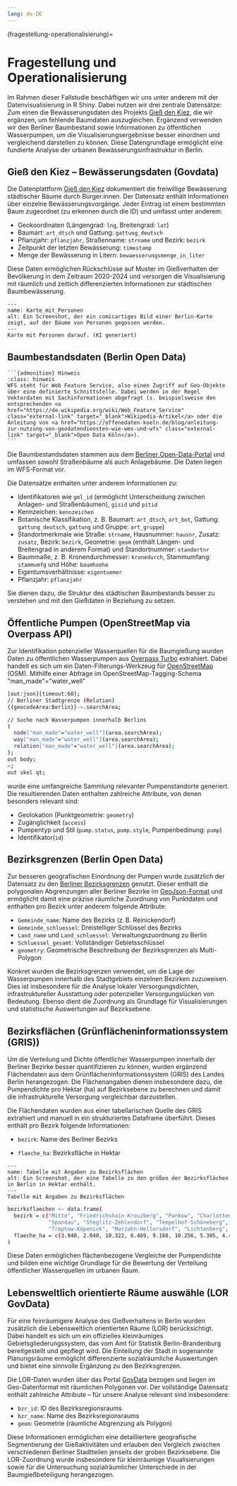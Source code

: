 ```yaml
---
lang: de-DE
---
```


(fragestellung-operationalisierung)=
# Fragestellung und Operationalisierung

Im Rahmen dieser Fallstudie beschäftigen wir uns unter anderem mit der Datenvisualisierung in R Shiny. Dabei nutzen wir drei zentrale Datensätze: Zum einen die Bewässerungsdaten des Projekts <a href="https://citylab-berlin.org/en/projects/giessdenkiez/" class="external-link" target="_blank">Gieß den Kiez</a>, die wir ergänzen, um fehlende Baumdaten auszugleichen. Ergänzend verwenden wir den Berliner Baumbestand sowie Informationen zu öffentlichen Wasserpumpen, um die Visualisierungsergebnisse besser einordnen und vergleichend darstellen zu können. Diese Datengrundlage ermöglicht eine fundierte Analyse der urbanen Bewässerungsinfrastruktur in Berlin.

## Gieß den Kiez – Bewässerungsdaten (Govdata)

Die Datenplattform <a href="https://www.govdata.de/suche/daten/giess-den-kiez-nutzungsdaten" class="external-link" target="_blank">Gieß den Kiez</a> dokumentiert die freiwillige Bewässerung städtischer Bäume durch Bürger:innen. Der Datensatz enthält Informationen über einzelne Bewässerungsvorgänge.
Jeder Eintrag ist einem bestimmten Baum zugeordnet (zu erkennen durch die ID) und umfasst unter anderem:

- Geokoordinaten (Längengrad: ``lng``, Breitengrad: ``lat``)
- Baumart: ``art_dtsch`` und Gattung: ``gattung_deutsch``
- Pflanzjahr: ``pflanzjahr``, Straßenname: ``strname`` und Bezirk: ``bezirk``
- Zeitpunkt der letzten Bewässerung: ``timestamp`` 
- Menge der Bewässerung in Litern: ``bewaesserungsmenge_in_liter``

Diese Daten ermöglichen Rückschlüsse auf Muster im Gießverhalten der Bevölkerung in dem Zeitraum 2020-2024 und versorgen die Visualisierung mit räumlich und zeitlich differenzierten Informationen zur städtischen Baumbewässerung.


```{figure} _images/Karte_mit_Personen.png
---
name: Karte_mit_Personen
alt: Ein Screenshot, der ein comicartiges Bild einer Berlin-Karte zeigt, auf der Bäume von Personen gegossen werden.
---
Karte mit Personen darauf. (KI generiert)
```

## Baumbestandsdaten (Berlin Open Data)

````{margin}
```{admonition} Hinweis
:class: hinweis
WFS steht für Web Feature Service, also einen Zugriff auf Geo-Objekte über eine definierte Schnittstelle. Dabei werden in der Regel Vektordaten mit Sachinformationen abgefragt (s. beispielsweise den entsprechenden <a href="https://de.wikipedia.org/wiki/Web_Feature_Service" class="external-link" target="_blank">Wikipedia-Artikel</a> oder die Anleitung von <a href="https://offenedaten-koeln.de/blog/anleitung-zur-nutzung-von-geodatendiensten-wie-wms-und-wfs" class="external-link" target="_blank">Open Data Köln</a>).
```
````
Die Baumbestandsdaten stammen aus dem <a href="https://daten.berlin.de/" class="external-link" target="_blank">Berliner Open-Data-Portal</a> und umfassen sowohl Straßenbäume als auch Anlagebäume. Die Daten liegen im WFS-Format vor. 

Die Datensätze enthalten unter anderem Informationen zu:
- Identifikatoren wie ``gml_id`` (ermöglicht Unterscheidung zwischen Anlagen- und Straßenbäumen), ``gisid`` und ``pitid``
- Kennzeichen: ``kennzeichen``
- Botanische Klassifikation, z. B. Baumart: ``art_dtsch``, ``art_bot``, Gattung: ``gattung_deutsch``, ``gattung`` und Gruppe: ``art_gruppe``)
- Standortmerkmale wie Straße: ``strname``, Hausnummer: ``hausnr``, Zusatz: ``zusatz``, Bezirk: ``bezirk``, Geometrie: ``geom`` (enthält Längen- und Breitengrad in anderem Format) und Standortnummer: ``standortnr``
- Baummaße, z. B. Kronendurchmesser: ``kronedurch``, Stammumfang: ``stammumfg`` und Höhe: ``baumhoehe``
- Eigentumsverhältnisse: ``eigentuemer``
- Pflanzjahr: ``pflanzjahr``

Sie dienen dazu, die Struktur des städtischen Baumbestands besser zu verstehen und mit den Gießdaten in Beziehung zu setzen.

## Öffentliche Pumpen (OpenStreetMap via Overpass API)

Zur Identifikation potenzieller Wasserquellen für die Baumgießung wurden Daten zu öffentlichen Wasserpumpen aus <a href="https://overpass-turbo.eu/" class="external-link" target="_blank">Overpass Turbo</a> extrahiert. Dabei handelt es sich um ein Daten-Filterungs-Werkzeug für <a href="https://www.openstreetmap.org/" class="external-link" target="_blank">OpenStreetMap</a> (OSM). Mithilfe einer Abfrage im OpenStreetMap-Tagging-Schema "man_made"="water_well" 

```bash
[out:json][timeout:60];
// Berliner Stadtgrenze (Relation)
{{geocodeArea:Berlin}}->.searchArea;

// Suche nach Wasserpumpen innerhalb Berlins
(
  node["man_made"="water_well"](area.searchArea);
  way["man_made"="water_well"](area.searchArea);
  relation["man_made"="water_well"](area.searchArea);
);
out body;
>;
out skel qt;
```

wurde eine umfangreiche Sammlung relevanter Pumpenstandorte generiert. Die resultierenden Daten enthalten zahlreiche Attribute, von denen besonders relevant sind:

- Geolokation (Punktgeometrie: ``geometry``)
- Zugänglichkeit (``access``)
- Pumpentyp und Stil (``pump.status``, ``pump.style``, Pumpenbedinung: ``pump``)
- Identifikator(``id``)

## Bezirksgrenzen (Berlin Open Data)

Zur besseren geografischen Einordnung der Pumpen wurde zusätzlich der Datensatz zu den <a href="https://daten.odis-berlin.de/de/dataset/bezirksgrenzen/" class="external-link" target="_blank">Berliner Bezirksgrenzen</a> genutzt. Dieser enthält die polygonalen Abgrenzungen aller Berliner Bezirke im <a href="https://de.wikipedia.org/wiki/GeoJSON" class="external-link" target="_blank">GeoJson-Format</a> und ermöglicht damit eine präzise räumliche Zuordnung von Punktdaten und enthalten pro Bezirk unter anderem folgende Attribute:
- ``Gemeinde_name``: Name des Bezirks (z. B. Reinickendorf)
- ``Gemeinde_schluessel``: Dreistelliger Schlüssel des Bezirks
- ``Land_name`` und ``Land_schluessel``: Verwaltungszuordnung zu Berlin
- ``Schluessel_gesamt``: Vollständiger Gebietsschlüssel
- ``geometry``: Geometrische Beschreibung der Bezirksgrenzen als Multi-Polygon

Konkret wurden die Bezirksgrenzen verwendet, um die Lage der Wasserpumpen innerhalb des Stadtgebiets einzelnen Bezirken zuzuweisen. Dies ist insbesondere für die Analyse lokaler Versorgungsdichten, infrastruktureller Ausstattung oder potenzieller Versorgungslücken von Bedeutung. Ebenso dient die Zuordnung als Grundlage für Visualisierungen und statistische Auswertungen auf Bezirksebene.

## Bezirksflächen (Grünflächeninformationssystem (GRIS)) 
Um die Verteilung und Dichte öffentlicher Wasserpumpen innerhalb der Berliner Bezirke besser quantifizieren zu können, wurden ergänzend Flächendaten aus dem Grünflächeninformationssystem (GRIS) des Landes Berlin herangezogen. Die Flächenangaben dienen insbesondere dazu, die Pumpendichte pro Hektar (ha) auf Bezirksebene zu berechnen und damit die infrastrukturelle Versorgung vergleichbar darzustellen.

Die Flächendaten wurden aus einer tabellarischen Quelle des GRIS extrahiert und manuell in ein strukturiertes Dataframe überführt. Dieses enthält pro Bezirk folgende Informationen:

- ``bezirk``: Name des Berliner Bezirks

- ``flaeche_ha``: Bezirksfläche in Hektar

```{figure} _images/Bezirksfläche.png
---
name: Tabelle mit Angaben zu Bezirksflächen
alt: Ein Screenshot, der eine Tabelle zu den größen der Bezirksflächen in Berlin in Hektar enthält.
---
Tabelle mit Angaben zu Bezirksflächen
```

```bash
bezirksflaechen <- data.frame(
  bezirk = c("Mitte", "Friedrichshain-Kreuzberg", "Pankow", "Charlottenburg-Wilmersdorf",
             "Spandau", "Steglitz-Zehlendorf", "Tempelhof-Schöneberg", "Neukölln",
             "Treptow-Köpenick", "Marzahn-Hellersdorf", "Lichtenberg", "Reinickendorf"),
  flaeche_ha = c(3.940, 2.040, 10.322, 6.469, 9.188, 10.256, 5.305, 4.493, 16.773, 6.182, 5.212, 8.932)
)
```

Diese Daten ermöglichen flächenbezogene Vergleiche der Pumpendichte und bilden eine wichtige Grundlage für die Bewertung der Verteilung öffentlicher Wasserquellen im urbanen Raum.

## Lebensweltlich orientierte Räume auswähle (LOR GovData)
 Für eine feinräumigere Analyse des Gießverhaltens in Berlin wurden zusätzlich die Lebensweltlich orientierten Räume (LOR) berücksichtigt. Dabei handelt es sich um ein offizielles kleinräumiges Gebietsgliederungssystem, das vom Amt für Statistik Berlin-Brandenburg bereitgestellt und gepflegt wird. Die Einteilung der Stadt in sogenannte Planungsräume ermöglicht differenzierte sozialräumliche Auswertungen und bietet eine sinnvolle Ergänzung zu den Bezirksgrenzen.

Die LOR-Daten wurden über das Portal <a href="https://www.govdata.de/suche/daten/lebensweltlich-orientierte-raume-lor-01-01-2019" class="external-link" target="_blank">GovData</a> bezogen und liegen im Geo-Datenformat mit räumlichen Polygonen vor. Der vollständige Datensatz enthält zahlreiche Attribute – für unsere Analyse relevant sind insbesondere:

- ``bzr_id``: ID des Bezirksregionsraums
- ``bzr_name``: Name des Bezirksregionsraums
- ``geom``: Geometrie (räumliche Abgrenzung als Polygon)

Diese Informationen ermöglichen eine detailliertere geografische Segmentierung der Gießaktivitäten und erlauben den Vergleich zwischen verschiedenen Berliner Stadtteilen jenseits der groben Bezirksebene. Die LOR-Zuordnung wurde insbesondere für kleinräumige Visualisierungen sowie für die Untersuchung sozialräumlicher Unterschiede in der Baumgießbeteiligung herangezogen.

